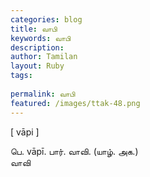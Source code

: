 ```yaml
---
categories: blog
title: வாபி
keywords: வாபி
description: 
author: Tamilan
layout: Ruby
tags: 
 
permalink: வாபி
featured: /images/ttak-48.png
---
```

  
[ vāpi ]  
  
பெ. vāpī. பார். வாவி. (யாழ். அக.)  
வாவி